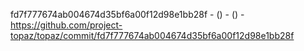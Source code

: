 fd7f777674ab004674d35bf6a00f12d98e1bb28f -  () -  () - https://github.com/project-topaz/topaz/commit/fd7f777674ab004674d35bf6a00f12d98e1bb28f
